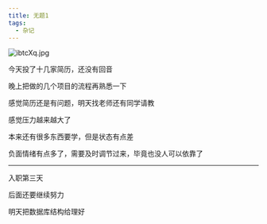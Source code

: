 ```yaml
---
title: 无题1
tags:
  - 杂记
---
```


![ibtcXq.jpg](https://s1.ax1x.com/2018/11/09/ibtcXq.jpg)

今天投了十几家简历，还没有回音

<!--more-->

晚上把做的几个项目的流程再熟悉一下

感觉简历还是有问题，明天找老师还有同学请教

感觉压力越来越大了

本来还有很多东西要学，但是状态有点差

负面情绪有点多了，需要及时调节过来，毕竟也没人可以依靠了



------



入职第三天

后面还要继续努力

明天把数据库结构给理好